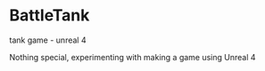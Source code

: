 # BattleTank
tank game - unreal 4

Nothing special, experimenting with making a game using Unreal 4
